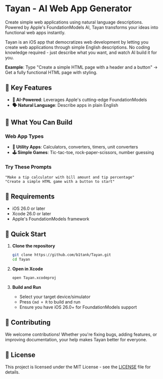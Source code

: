 # Tayan - AI Web App Generator

Create simple web applications using natural language descriptions. Powered by Apple's FoundationModels AI, Tayan transforms your ideas into functional web apps instantly.

Tayan is an iOS app that democratizes web development by letting you create web applications through simple English descriptions. No coding knowledge required - just describe what you want, and watch AI build it for you.

**Example**: Type "Create a simple HTML page with a header and a button" → Get a fully functional HTML page with styling.

## 🚀 Key Features

- **🤖 AI-Powered**: Leverages Apple's cutting-edge FoundationModels
- **🗣️ Natural Language**: Describe apps in plain English

## 🎯 What You Can Build

### Web App Types
- **🧮 Utility Apps**: Calculators, converters, timers, unit converters
- **🕹️ Simple Games**: Tic-tac-toe, rock-paper-scissors, number guessing

### Try These Prompts
```
"Make a tip calculator with bill amount and tip percentage"
"Create a simple HTML game with a button to start"
```

## 🔑 Requirements

- iOS 26.0 or later
- Xcode 26.0 or later
- Apple's FoundationModels framework

## 🚀 Quick Start

1. **Clone the repository**
   ```bash
   git clone https://github.com/b1tank/Tayan.git
   cd Tayan
   ```

2. **Open in Xcode**
   ```bash
   open Tayan.xcodeproj
   ```

3. **Build and Run**
   - Select your target device/simulator
   - Press `Cmd + R` to build and run
   - Ensure you have iOS 26.0+ for FoundationModels support

## 🤝 Contributing

We welcome contributions! Whether you're fixing bugs, adding features, or improving documentation, your help makes Tayan better for everyone.

## 📄 License

This project is licensed under the MIT License - see the [LICENSE](LICENSE) file for details.
